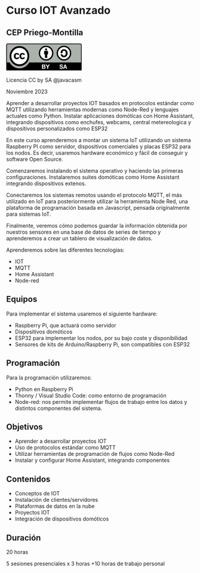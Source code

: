 # Curso IOT Avanzado

## CEP Priego-Montilla

![](./images/Licencia_CC_peque.png)

Licencia CC by SA @javacasm

Noviembre 2023


Aprender a desarrollar proyectos IOT basados en protocolos estándar como MQTT utilizando herramientas modernas como Node-Red y lenguajes actuales como Python. Instalar aplicaciones domóticas con Home Assistant, integrando dispositivos como enchufes, webcams, central metereologica y dispositivos personalizados como ESP32

En este curso aprenderemos a montar un sistema IoT utilizando un sistema Raspberry PI como servidor, dispositivos comerciales y  placas ESP32 para los nodos. Es decir, usaremos hardware económico y fácil de conseguir y software Open Source.

Comenzaremos instalando el sistema operativo y haciendo las primeras configuraciones. Instalaremos suites domóticas como Home Assistant integrando dispositivos extenos.

Conectaremos los sistemas remotos usando el protocolo MQTT, el más utilizado en IoT para posteriormente utilizar la herramienta Node Red, una plataforma de programación basada en Javascript, pensada originalmente para sistemas IoT.

Finalmente, veremos cómo podemos guardar la información obtenida por nuestros sensores en una base de datos de series de tiempo y aprenderemos a crear un tablero de visualización de datos.


Aprenderemos sobre las diferentes tecnologías:

* IOT
* MQTT
* Home Assistant
* Node-red

## Equipos

Para implementar el sistema usaremos el siguiente hardware:

* Raspberry Pi, que actuará como servidor
* Dispositivos domóticos
* ESP32 para implementar los nodos, por su bajo coste y disponibilidad
* Sensores de kits de Arduino/Raspberry Pi, son compatibles con ESP32


## Programación

Para la programación utilizaremos:

* Python en Raspberry Pi
* Thonny / Visual Studio Code: como entorno de programación
* Node-red: nos permite implementar flujos de trabajo entre los datos y distintos componentes del sistema.


## Objetivos

* Aprender a desarrollar proyectos IOT 
* Uso de protocolos estándar como MQTT
* Utilizar herramientas de programación de flujos como Node-Red 
* Instalar y configurar Home Assistant, integrando componentes

## Contenidos

* Conceptos de IOT
* Instalación de clientes/servidores
* Plataformas de datos en la nube
* Proyectos IOT
* Integración de dispositivos domóticos


## Duración

20 horas

5 sesiones presenciales x 3 horas +10 horas de trabajo personal

